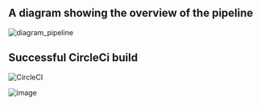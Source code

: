 ## A diagram showing the overview of the pipeline

![diagram_pipeline](https://user-images.githubusercontent.com/26789444/210152065-53375709-cbbc-42d1-834f-f73687916131.png)

## Successful CircleCi build

![CircleCI](https://user-images.githubusercontent.com/26789444/210152175-c4cb3521-5466-49c1-9ac1-a684a5af2969.png)

![image](https://user-images.githubusercontent.com/26789444/210164866-922cf025-d3bc-4df9-9641-ba485fb37361.png)


